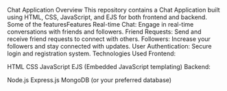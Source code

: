 Chat Application
Overview
This repository contains a Chat Application built using HTML, CSS, JavaScript, and EJS for both frontend and backend.
Some of the featuresFeatures
Real-time Chat: Engage in real-time conversations with friends and followers.
Friend Requests: Send and receive friend requests to connect with others.
Followers: Increase your followers and stay connected with updates.
User Authentication: Secure login and registration system.
Technologies Used
Frontend:

HTML
CSS
JavaScript
EJS (Embedded JavaScript templating)
Backend:

Node.js
Express.js
MongoDB (or your preferred database)
